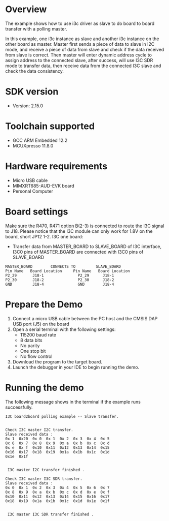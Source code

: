 Overview
========
The example shows how to use i3c driver as slave to do board to board transfer with a polling master.

In this example, one i3c instance as slave and another i3c instance on the other board as master. Master
first sends a piece of data to slave in I2C mode, and receive a piece of data from slave and check if the
data received from slave is correct. Then master will enter dynamic address cycle to assign address to the
connected slave, after success, will use I3C SDR mode to transfer data, then receive data from the connected
I3C slave and check the data consistency.

SDK version
===========
- Version: 2.15.0

Toolchain supported
===================
- GCC ARM Embedded  12.2
- MCUXpresso  11.8.0

Hardware requirements
=====================
- Micro USB cable
- MIMXRT685-AUD-EVK board
- Personal Computer

Board settings
==============
Make sure the R470, R471 option B(2-3) is connected to route the I3C signal to J18. 
Please notice that the I3C module can only work for 1.8V on the board, short JP12 1-2.
I3C one board:
  + Transfer data from MASTER_BOARD to SLAVE_BOARD of I3C interface, I3C0 pins of MASTER_BOARD are connected with
    I3C0 pins of SLAVE_BOARD
~~~~~~~~~~~~~~~~~~~~~~~~~~~~~~~~~~~~~~~~~~~~~~~~~~~~~~
MASTER_BOARD        CONNECTS TO         SLAVE_BOARD
Pin Name   Board Location     Pin Name   Board Location
P2_29       J18-1               P2_29      J18-1
P2_30       J18-2               P2_30      J18-2
GND         J18-4               GND        J18-4
~~~~~~~~~~~~~~~~~~~~~~~~~~~~~~~~~~~~~~~~~~~~~~~~~~~~~~

Prepare the Demo
================
1.  Connect a micro USB cable between the PC host and the CMSIS DAP USB port (J5) on the board
2.  Open a serial terminal with the following settings:
    - 115200 baud rate
    - 8 data bits
    - No parity
    - One stop bit
    - No flow control
3.  Download the program to the target board.
4.  Launch the debugger in your IDE to begin running the demo.

Running the demo
================
The following message shows in the terminal if the example runs successfully.

~~~~~~~~~~~~~~~~~~~~~~~~~~~~
I3C board2board polling example -- Slave transfer.


Check I3C master I2C transfer.
Slave received data :
0x 1  0x20  0x 0  0x 1  0x 2  0x 3  0x 4  0x 5
0x 6  0x 7  0x 8  0x 9  0x a  0x b  0x c  0x d
0x e  0x f  0x10  0x11  0x12  0x13  0x14  0x15
0x16  0x17  0x18  0x19  0x1a  0x1b  0x1c  0x1d
0x1e  0x1f


 I3C master I2C transfer finished .

Check I3C master I3C SDR transfer.
Slave received data :
0x 0  0x 1  0x 2  0x 3  0x 4  0x 5  0x 6  0x 7
0x 8  0x 9  0x a  0x b  0x c  0x d  0x e  0x f
0x10  0x11  0x12  0x13  0x14  0x15  0x16  0x17
0x18  0x19  0x1a  0x1b  0x1c  0x1d  0x1e  0x1f


 I3C master I3C SDR transfer finished .

~~~~~~~~~~~~~~~~~~~~~~~~~~~~

